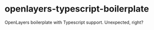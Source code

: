 # openlayers-typescript-boilerplate
OpenLayers boilerplate with Typescript support. Unexpected, right?
